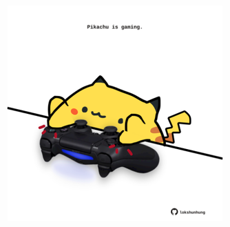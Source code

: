 <!-- built at 10/06/2022, 19:01:15 UTC -->
<p align="center">
  <img width="500" height="500" src="./ReadmeImage.svg">
</p>
